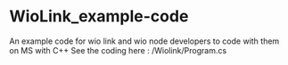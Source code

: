 # WioLink_example-code
An example code for wio link and wio node developers to code with them on MS with C++
See the coding here : /Wiolink/Program.cs

